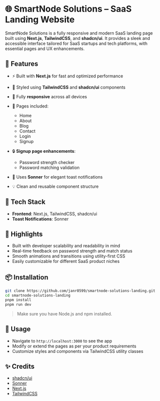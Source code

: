 # 🌐 SmartNode Solutions – SaaS Landing Website

SmartNode Solutions is a fully responsive and modern SaaS landing page built using **Next.js**, **TailwindCSS**, and **shadcn/ui**. It provides a sleek and accessible interface tailored for SaaS startups and tech platforms, with essential pages and UX enhancements.

## 🚀 Features

-   ⚡ Built with **Next.js** for fast and optimized performance
-   🎨 Styled using **TailwindCSS** and **shadcn/ui** components
-   📱 Fully **responsive** across all devices
-   📄 Pages included:

    -   Home
    -   About
    -   Blog
    -   Contact
    -   Login
    -   Signup

-   🔒 **Signup page enhancements**:

    -   Password strength checker
    -   Password matching validation

-   🔔 Uses **Sonner** for elegant toast notifications
-   💡 Clean and reusable component structure

## 📁 Tech Stack

-   **Frontend**: Next.js, TailwindCSS, shadcn/ui
-   **Toast Notifications**: Sonner

## 🧠 Highlights

-   Built with developer scalability and readability in mind
-   Real-time feedback on password strength and match status
-   Smooth animations and transitions using utility-first CSS
-   Easily customizable for different SaaS product niches

## 📦 Installation

```bash
git clone https://github.com/janr0599/smartnode-solutions-landing.git
cd smartnode-solutions-landing
pnpm install
pnpm run dev
```

> Make sure you have Node.js and npm installed.

## 💬 Usage

-   Navigate to `http://localhost:3000` to see the app
-   Modify or extend the pages as per your product requirements
-   Customize styles and components via TailwindCSS utility classes

## ✨ Credits

-   [shadcn/ui](https://ui.shadcn.com/)
-   [Sonner](https://ui.shadcn.com/docs/components/sonner)
-   [Next.js](https://nextjs.org/)
-   [TailwindCSS](https://tailwindcss.com/)
